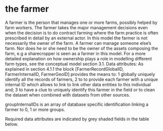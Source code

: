 the farmer
=========

A farmer is the person that manages one or more farms, possibly helped by farm workers. The farmer takes the major management decisions even when the decision is to do contract farming where the farm practice is often prescribed in detail by an external actor. In this model the farmer is not necessarily the owner of the farm. A farmer can manage someone else’s farm. Nor does he or she need to be the owner of the assets composing the farm, e.g a sharecropper is seen as a farmer in this model. For a more detailed explanation on how ownership plays a role in modelling different farm types, see the conceptual model section 3.1.
Data attributes:
As explained in section 4.1.1 the block [FarmerRecordGlobalID, FarmerInternalID, FarmerGeoID] provides the means to: 1 globally uniquely identify all the records of farmers, 2 to to provide each farmer with a unique internal ID which allows to link to link other data entities to this individual and; 3 to have a clue to uniquely identify this farmer in the field or to clean the dataset when combined with datasets from other sources.

groupInternalIDs is an array of database specific identification linking a farmer to 0, 1 or more groups.

Required data attributes are indicated by grey shaded fields in the table below.
